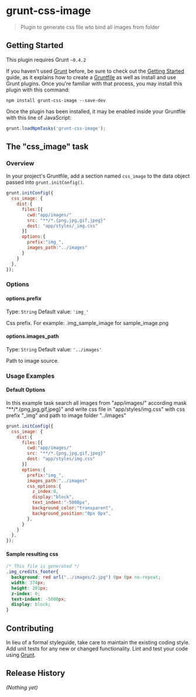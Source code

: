 # grunt-css-image

> Plugin to generate css file wto bind all images from folder

## Getting Started
This plugin requires Grunt `~0.4.2`

If you haven't used [Grunt](http://gruntjs.com/) before, be sure to check out the [Getting Started](http://gruntjs.com/getting-started) guide, as it explains how to create a [Gruntfile](http://gruntjs.com/sample-gruntfile) as well as install and use Grunt plugins. Once you're familiar with that process, you may install this plugin with this command:

```shell
npm install grunt-css-image --save-dev
```

Once the plugin has been installed, it may be enabled inside your Gruntfile with this line of JavaScript:

```js
grunt.loadNpmTasks('grunt-css-image');
```

## The "css_image" task

### Overview
In your project's Gruntfile, add a section named `css_image` to the data object passed into `grunt.initConfig()`.

```js
grunt.initConfig({
  css_image: {
    dist:{
      files:[{
        cwd:"app/images/"
        src: "**/*.{png,jpg,gif,jpeg}"
        dest: "app/styles/_img.css"
      }]
      options:{
        prefix:"img_",
        images_path:"../images"
      }
    }
  },
});
```

### Options

#### options.prefix
Type: `String`
Default value: `'img_'`

Css prefix. For example: .img_sample_image for sample_image.png

#### options.images_path
Type: `String`
Default value: `'../images'`

Path to image source.

### Usage Examples

#### Default Options
In this example task search all images from "app/images/" according mask "**/*.{png,jpg,gif,jpeg}" and write css file in "app/styles/img.css"
with css prefix "_img" and path to image folder "../images"

```js
grunt.initConfig({
  css_image: {
    dist:{
      files:[{
        cwd:"app/images/"
        src: "**/*.{png,jpg,gif,jpeg}"
        dest: "app/styles/img.css"
      }]
      options:{
        prefix:"img_",
        images_path:"../images"
        css_options:{
          z_index:0,
          display:"block",
          text_indent:"-5000px",
          background_color:"transparent",
          background_position:"0px 0px",
        },
      }
    }
  },
});
```
#### Sample resulting css
```css
/* This file is generated */
.img_credits_footer{
  background: red url("../images/2.jpg") 0px 0px no-repeat;
  width: 374px;
  height: 281px; 
  z-index: 0; 
  text-indent: -5000px; 
  display: block;
}
```

## Contributing
In lieu of a formal styleguide, take care to maintain the existing coding style. Add unit tests for any new or changed functionality. Lint and test your code using [Grunt](http://gruntjs.com/).

## Release History
_(Nothing yet)_
